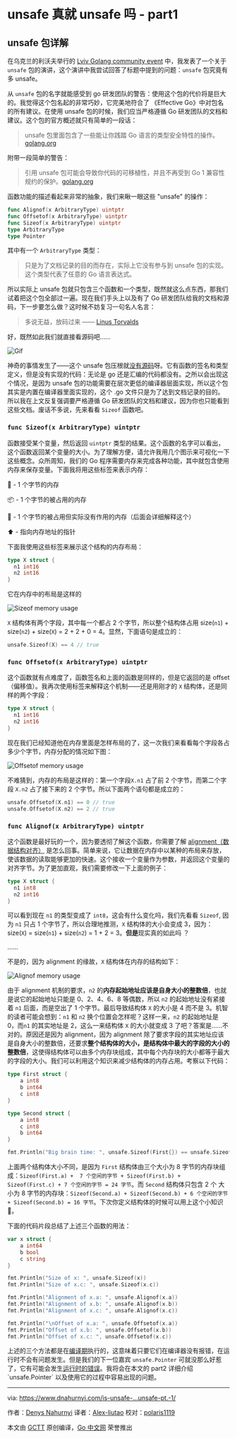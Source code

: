# unsafe 真就 unsafe 吗 - part1

## unsafe 包详解

在乌克兰的利沃夫举行的 [Lviv Golang community event](https://www.facebook.com/events/470065893928934/482981832637340/?notif_t=admin_plan_mall_activity&notif_id=1580732874088578) 中，我发表了一个关于`unsafe` 包的演讲，这个演讲中我尝试回答了标题中提到的问题：`unsafe` 包究竟有多 unsafe。

从 `unsafe` 包的名字就能感受到 go 研发团队的警告：使用这个包的代价将是巨大的。我觉得这个包名起的非常巧妙，它完美地符合了 《Effective Go》中对包名的所有建议。在使用 unsafe 包的时候，我们应当严格遵循 Go 研发团队的文档和建议。这个包的官方概述就只有简单的一段话：

> unsafe 包里面包含了一些能让你践踏 Go 语言的类型安全特性的操作。[golang.org](https://golang.org/pkg/unsafe/#pkg-overview)

附带一段简单的警告：

> 引用 unsafe 包可能会导致你代码的可移植性，并且不再受到 Go 1 兼容性规约的保护。[golang.org](https://golang.org/pkg/unsafe/#pkg-overview)

函数功能的描述看起来非常的抽象，我们来瞅一眼这些 "unsafe" 的操作：

```go
func Alignof(x ArbitraryType) uintptr
func Offsetof(x ArbitraryType) uintptr
func Sizeof(x ArbitraryType) uintptr
type ArbitraryType
type Pointer
```

其中有一个 `ArbitraryType` 类型：

> 只是为了文档记录的目的而存在，实际上它没有参与到 unsafe 包的实现。这个类型代表了任意的 Go 语言表达式。

所以实际上 unsafe 包就只包含三个函数和一个类型，既然就这么点东西，那我们试着把这个包全部过一遍。现在我们手头上以及有了 Go 研发团队给我的文档和源码，下一步要怎么做？这时候不妨复习一句名人名言：

> 多说无益，放码过来 —— [Linus Torvalds](https://lkml.org/lkml/2000/8/25/132)

好，既然如此我们就直接看源码吧……

![Gif](https://tva1.sinaimg.cn/large/00831rSTgy1gcy7aqxlrbg30bu05xnpd.gif)

神奇的事情发生了——这个 unsafe 包压根就[没有源码](https://golang.org/src/unsafe/unsafe.go)呀。它有函数的签名和类型定义，但是没有实现的代码：无论是 go 还是汇编的代码都没有。之所以会出现这个情况，是因为 unsafe 包的功能需要在层次更低的编译器层面实现，所以这个包其实是内置在编译器里面实现的，这个 .go 文件只是为了达到文档记录的目的。所以我在上文反复强调要严格遵循 Go 研发团队的文档和建议，因为你也只能看到这些文档。废话不多说，先来看看 `Sizeof` 函数吧。

### `func Sizeof(x ArbitraryType) uintptr`

函数接受某个变量，然后返回 `uintptr` 类型的结果。这个函数的名字可以看出，这个函数返回某个变量的大小。为了理解方便，请允许我用几个图示来可视化一下这些概念。众所周知，我们的 Go 程序需要内存来完成各种功能，其中就包含使用内存来保存变量。下面我将用这些标签来表示内存：

🎁 - 1 个字节的内存

📦 - 1 个字节的被占用的内存

🥡 - 1 个字节的被占用但实际没有作用的内存（后面会详细解释这个）

⬆️ - 指向内存地址的指针

下面我使用这些标签来展示这个结构的内存布局：

```go
type X struct {
  n1 int16
  n2 int16
}
```

它在内存中的布局是这样的

![Sizeof memory usage](https://tva1.sinaimg.cn/large/00831rSTgy1gcy7aizlppj30q60ba0u8.jpg)

`X` 结构体有两个字段，其中每一个都占 2 个字节，所以整个结构体占用 size(`n1`) + size(`n2`) + size(`X`) = 2 + 2 + 0 = 4。显然，下面语句是成立的：

```go
unsafe.Sizeof(X) == 4 // true
```

### `func Offsetof(x ArbitraryType) uintptr`

这个函数就有点难度了，函数签名和上面的函数是同样的，但是它返回的是 offset（偏移值）。我再次使用标签来解释这个机制——还是用刚才的 `X` 结构体，还是同样的两个字段：

```go
type X struct {
  n1 int16
  n2 int16
}
```

现在我们已经知道他在内存里面是怎样布局的了，这一次我们来看看每个字段各占多少个字节，内存分配的情况如下图：

![Offsetof memory usage](https://tva1.sinaimg.cn/large/00831rSTgy1gcy7ayn8bnj30r20bggn3.jpg)

不难猜到，内存的布局是这样的：第一个字段`X.n1` 占了前 2 个字节，而第二个字段 `X.n2` 占了接下来的 2 个字节。所以下面两个语句都是成立的：

```go
unsafe.Offsetof(X.n1) == 0 // true
unsafe.Offsetof(X.n2) == 2 // true
```

### `func Alignof(x ArbitraryType) uintptr`

这个函数是最好玩的一个，因为要透彻了解这个函数，你需要了解 [alignment（数据结构对齐）](https://zh.wikipedia.org/wiki/数据结构对齐) 是怎么回事。简单来说，它让数据在内存中以某种的布局来存放，使该数据的读取能够更加的快速。这个接收一个变量作为参数，并返回这个变量的对齐字节。为了更加直观，我们需要修改一下上面的例子：

```go
type X struct {
  n1 int8
  n2 int16
}
```

可以看到现在 `n1` 的类型变成了 `int8`，这会有什么变化吗，我们先看看 `Sizeof`, 因为 `n1` 只占 1 个字节了，所以合理地推测，`X` 结构体的大小会变成 3，因为：size(`X`) = size(`n1`) + size(`n2`) = 1 + 2 = 3。**但是**现实真的如此吗 ？

……

不是的，因为 alignment 的缘故，`X` 结构体在内存的结构如下：

![Alignof memory usage](https://tva1.sinaimg.cn/large/00831rSTgy1gcy7b90qipj30qq0beq4o.jpg)

由于 alignment 机制的要求，`n2` 的**内存起始地址应该是自身大小的整数倍**，也就是说它的起始地址只能是 0、2、4、6、8 等偶数，所以 `n2` 的起始地址没有紧接着 `n1` 后面，而是空出了 1 个字节。最后导致结构体 `X` 的大小是 4 而不是 3。机智的读者可能会想到：`n1` 和 `n2` 换个位置会怎样呢？这样一来，`n2` 的起始地址是 0，而`n1` 的其实地址是 2，这么一来结构体 `X` 的大小就变成 3 了吧？答案是……不对的。原因还是因为 alignment，因为 alignment 除了要求字段的其实地址应该是自身大小的整数倍，还要求**整个结构体的大小，是结构体中最大的字段的大小的整数倍**，这使得结构体可以由多个内存块组成，其中每个内存块的大小都等于最大的字段的大小。我们可以利用这个知识来减少结构体的内存占用。考察以下代码：

```go
type First struct {
	a int8
	b int64
	c int8
}

type Second struct {
	a int8
	c int8
	b int64
}

fmt.Println("Big brain time: ", unsafe.Sizeof(First{}) == unsafe.Sizeof(Second{}))
```

上面两个结构体大小不同，是因为 `First` 结构体由三个大小为 8 字节的内存块组成：`Sizeof(First.a) +  7 个空闲的字节 + Sizeof(First.b) + Sizeof(First.c) + 7 个空闲的字节 = 24 字节`。而 `Second` 结构体只包含  2 个 大小为 8 字节的内存块：`Sizeof(Second.a) + Sizeof(Second.b) + 6 个空闲的字节 + Sizeof(Second.b) = 16 字节`。下次你定义结构体的时候可以用上这个小知识🙂。

下面的代码片段总结了上述三个函数的用法：

```go
var x struct {
	a int64
	b bool
	c string
}

fmt.Println("Size of x: ", unsafe.Sizeof(x))
fmt.Println("Size of x.c: ", unsafe.Sizeof(x.c))

fmt.Println("Alignment of x.a: ", unsafe.Alignof(x.a))
fmt.Println("Alignment of x.b: ", unsafe.Alignof(x.b))
fmt.Println("Alignment of x.c: ", unsafe.Alignof(x.c))

fmt.Println("\nOffset of x.a: ", unsafe.Offsetof(x.a))
fmt.Println("Offset of x.b: ", unsafe.Offsetof(x.b))
fmt.Println("Offset of x.c: ", unsafe.Offsetof(x.c))
```

上述的三个方法都是在[编译期](https://en.wikipedia.org/wiki/Compile_time)执行的，这意味着只要它们在编译器没有报错，在运行时不会有问题发生。但是我们的下一位嘉宾 `unsafe.Pointer` 可就没那么好惹了，它有可能会发生[运行时的错误](https://en.wikipedia.org/wiki/Runtime_(program_lifecycle_phase))。我将会在本文的 part2 详细介绍 `unsafe.Pointer` 以及使用它的过程中容易出现的问题。

---

via: https://www.dnahurnyi.com/is-unsafe-...unsafe-pt.-1/

作者：[Denys Nahurnyi](https://www.dnahurnyi.com/)
译者：[Alex-liutao](https://github.com/Aelx-liutao)
校对：[polaris1119](https://github.com/polaris1119)

本文由 [GCTT](https://github.com/studygolang/GCTT) 原创编译，[Go 中文网](https://studygolang.com/) 荣誉推出